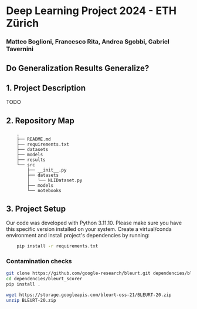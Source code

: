 # Deep Learning Project 2024 - ETH Zürich
### Matteo Boglioni, Francesco Rita, Andrea Sgobbi, Gabriel Tavernini
## Do Generalization Results Generalize?

## 1. Project Description
TODO

## 2. Repository Map
```
    .
    ├── README.md
    ├── requirements.txt
    ├── datasets
    ├── models
    ├── results
    └── src
        ├── __init__.py
        ├── datasets
        │   └── NLIDataset.py
        ├── models
        └── notebooks

```

## 3. Project Setup

Our code was developed with Python 3.11.10. Please make sure you have this specific version installed on your system.
Create a virtual/conda environment and install project's dependencies by running:
```bash
    pip install -r requirements.txt
```


### Contamination checks

```bash
git clone https://github.com/google-research/bleurt.git dependencies/bleurt_scorer
cd dependencies/bleurt_scorer
pip install .
```

```bash
wget https://storage.googleapis.com/bleurt-oss-21/BLEURT-20.zip
unzip BLEURT-20.zip
```